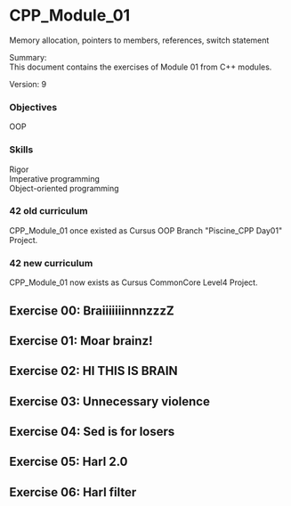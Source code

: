 # CPP_Module_01

Memory allocation, pointers to members, references, switch statement  

Summary:  
This document contains the exercises of Module 01 from C++ modules.  

Version: 9  

### Objectives

OOP  

### Skills

Rigor  
Imperative programming  
Object-oriented programming  

### 42 old curriculum

CPP_Module_01 once existed as Cursus OOP Branch "Piscine_CPP Day01" Project.  

### 42 new curriculum

CPP_Module_01 now exists as Cursus CommonCore Level4 Project.  


## Exercise 00: BraiiiiiiinnnzzzZ  


## Exercise 01: Moar brainz!  


## Exercise 02: HI THIS IS BRAIN  


## Exercise 03: Unnecessary violence  


## Exercise 04: Sed is for losers  


## Exercise 05: Harl 2.0  


## Exercise 06: Harl filter  






